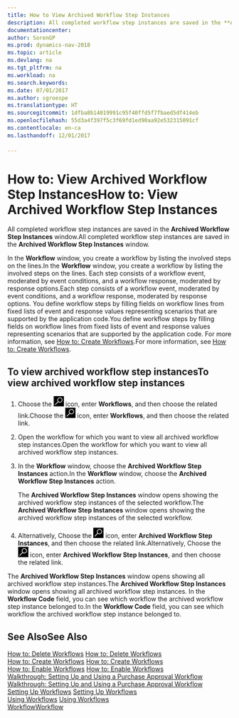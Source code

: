 ```yaml
---
title: How to View Archived Workflow Step Instances
description: All completed workflow step instances are saved in the **Archived Workflow Step Instances** window.
documentationcenter: 
author: SorenGP
ms.prod: dynamics-nav-2018
ms.topic: article
ms.devlang: na
ms.tgt_pltfrm: na
ms.workload: na
ms.search.keywords: 
ms.date: 07/01/2017
ms.author: sgroespe
ms.translationtype: HT
ms.sourcegitcommit: 1dfba8b14019991c95f40ffd5f7fbaed5df414eb
ms.openlocfilehash: 55d3a4f397f5c3f69fd1ed90aa92e532315091cf
ms.contentlocale: en-ca
ms.lasthandoff: 12/01/2017

---
```

# <a name="how-to-view-archived-workflow-step-instances"></a><span data-ttu-id="d3430-103">How to: View Archived Workflow Step Instances</span><span class="sxs-lookup"><span data-stu-id="d3430-103">How to: View Archived Workflow Step Instances</span></span>
<span data-ttu-id="d3430-104">All completed workflow step instances are saved in the **Archived Workflow Step Instances** window.</span><span class="sxs-lookup"><span data-stu-id="d3430-104">All completed workflow step instances are saved in the **Archived Workflow Step Instances** window.</span></span>  

 <span data-ttu-id="d3430-105">In the **Workflow** window, you create a workflow by listing the involved steps on the lines.</span><span class="sxs-lookup"><span data-stu-id="d3430-105">In the **Workflow** window, you create a workflow by listing the involved steps on the lines.</span></span> <span data-ttu-id="d3430-106">Each step consists of a workflow event, moderated by event conditions, and a workflow response, moderated by response options.</span><span class="sxs-lookup"><span data-stu-id="d3430-106">Each step consists of a workflow event, moderated by event conditions, and a workflow response, moderated by response options.</span></span> <span data-ttu-id="d3430-107">You define workflow steps by filling fields on workflow lines from fixed lists of event and response values representing scenarios that are supported by the application code.</span><span class="sxs-lookup"><span data-stu-id="d3430-107">You define workflow steps by filling fields on workflow lines from fixed lists of event and response values representing scenarios that are supported by the application code.</span></span> <span data-ttu-id="d3430-108">For more information, see [How to: Create Workflows](across-how-to-create-workflows.md).</span><span class="sxs-lookup"><span data-stu-id="d3430-108">For more information, see [How to: Create Workflows](across-how-to-create-workflows.md).</span></span>  

## <a name="to-view-archived-workflow-step-instances"></a><span data-ttu-id="d3430-109">To view archived workflow step instances</span><span class="sxs-lookup"><span data-stu-id="d3430-109">To view archived workflow step instances</span></span>  
1.  <span data-ttu-id="d3430-110">Choose the ![Search for Page or Report](media/ui-search/search_small.png "Search for Page or Report icon") icon, enter **Workflows**, and then choose the related link.</span><span class="sxs-lookup"><span data-stu-id="d3430-110">Choose the ![Search for Page or Report](media/ui-search/search_small.png "Search for Page or Report icon") icon, enter **Workflows**, and then choose the related link.</span></span>  
2.  <span data-ttu-id="d3430-111">Open the workflow for which you want to view all archived workflow step instances.</span><span class="sxs-lookup"><span data-stu-id="d3430-111">Open the workflow for which you want to view all archived workflow step instances.</span></span>  
3.  <span data-ttu-id="d3430-112">In the **Workflow** window, choose the **Archived Workflow Step Instances** action.</span><span class="sxs-lookup"><span data-stu-id="d3430-112">In the **Workflow** window, choose the **Archived Workflow Step Instances** action.</span></span>  

    <span data-ttu-id="d3430-113">The **Archived Workflow Step Instances** window opens showing the archived workflow step instances of the selected workflow.</span><span class="sxs-lookup"><span data-stu-id="d3430-113">The **Archived Workflow Step Instances** window opens showing the archived workflow step instances of the selected workflow.</span></span>  
4.  <span data-ttu-id="d3430-114">Alternatively, Choose the ![Search for Page or Report](media/ui-search/search_small.png "Search for Page or Report icon") icon, enter **Archived Workflow Step Instances**, and then choose the related link.</span><span class="sxs-lookup"><span data-stu-id="d3430-114">Alternatively, Choose the ![Search for Page or Report](media/ui-search/search_small.png "Search for Page or Report icon") icon, enter **Archived Workflow Step Instances**, and then choose the related link.</span></span>  

<span data-ttu-id="d3430-115">The **Archived Workflow Step Instances** window opens showing all archived workflow step instances.</span><span class="sxs-lookup"><span data-stu-id="d3430-115">The **Archived Workflow Step Instances** window opens showing all archived workflow step instances.</span></span> <span data-ttu-id="d3430-116">In the **Workflow Code** field, you can see which workflow the archived workflow step instance belonged to.</span><span class="sxs-lookup"><span data-stu-id="d3430-116">In the **Workflow Code** field, you can see which workflow the archived workflow step instance belonged to.</span></span>  

## <a name="see-also"></a><span data-ttu-id="d3430-117">See Also</span><span class="sxs-lookup"><span data-stu-id="d3430-117">See Also</span></span>  
 <span data-ttu-id="d3430-118">[How to: Delete Workflows](across-how-to-delete-workflows.md) </span><span class="sxs-lookup"><span data-stu-id="d3430-118">[How to: Delete Workflows](across-how-to-delete-workflows.md) </span></span>  
 <span data-ttu-id="d3430-119">[How to: Create Workflows](across-how-to-create-workflows.md) </span><span class="sxs-lookup"><span data-stu-id="d3430-119">[How to: Create Workflows](across-how-to-create-workflows.md) </span></span>  
 <span data-ttu-id="d3430-120">[How to: Enable Workflows](across-how-to-enable-workflows.md) </span><span class="sxs-lookup"><span data-stu-id="d3430-120">[How to: Enable Workflows](across-how-to-enable-workflows.md) </span></span>  
 <span data-ttu-id="d3430-121">[Walkthrough: Setting Up and Using a Purchase Approval Workflow](walkthrough-setting-up-and-using-a-purchase-approval-workflow.md) </span><span class="sxs-lookup"><span data-stu-id="d3430-121">[Walkthrough: Setting Up and Using a Purchase Approval Workflow](walkthrough-setting-up-and-using-a-purchase-approval-workflow.md) </span></span>  
 <span data-ttu-id="d3430-122">[Setting Up Workflows](across-set-up-workflows.md) </span><span class="sxs-lookup"><span data-stu-id="d3430-122">[Setting Up Workflows](across-set-up-workflows.md) </span></span>  
 <span data-ttu-id="d3430-123">[Using Workflows](across-use-workflows.md) </span><span class="sxs-lookup"><span data-stu-id="d3430-123">[Using Workflows](across-use-workflows.md) </span></span>  
 [<span data-ttu-id="d3430-124">Workflow</span><span class="sxs-lookup"><span data-stu-id="d3430-124">Workflow</span></span>](across-workflow.md)

